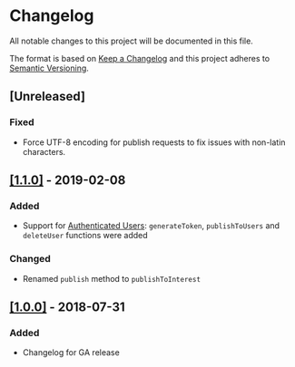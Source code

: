 # Changelog
All notable changes to this project will be documented in this file.

The format is based on [Keep a Changelog](http://keepachangelog.com/en/1.0.0/)
and this project adheres to [Semantic Versioning](http://semver.org/spec/v2.0.0.html).

## [Unreleased]

### Fixed
 - Force UTF-8 encoding for publish requests to fix issues with non-latin characters.

## [[1.1.0]](https://github.com/pusher/push-notifications-server-java/compare/1.0.0...1.1.0) - 2019-02-08

### Added
 - Support for [Authenticated Users](https://docs.pusher.com/beams/concepts/authenticated-users):
 `generateToken`, `publishToUsers` and `deleteUser` functions were added

### Changed
 - Renamed `publish` method to `publishToInterest`

## [[1.0.0]](https://github.com/pusher/push-notifications-server-java/compare/1e266803c18a0a3feb4ccac6437b7fc2e3a28efd...HEAD) - 2018-07-31
### Added
 - Changelog for GA release
